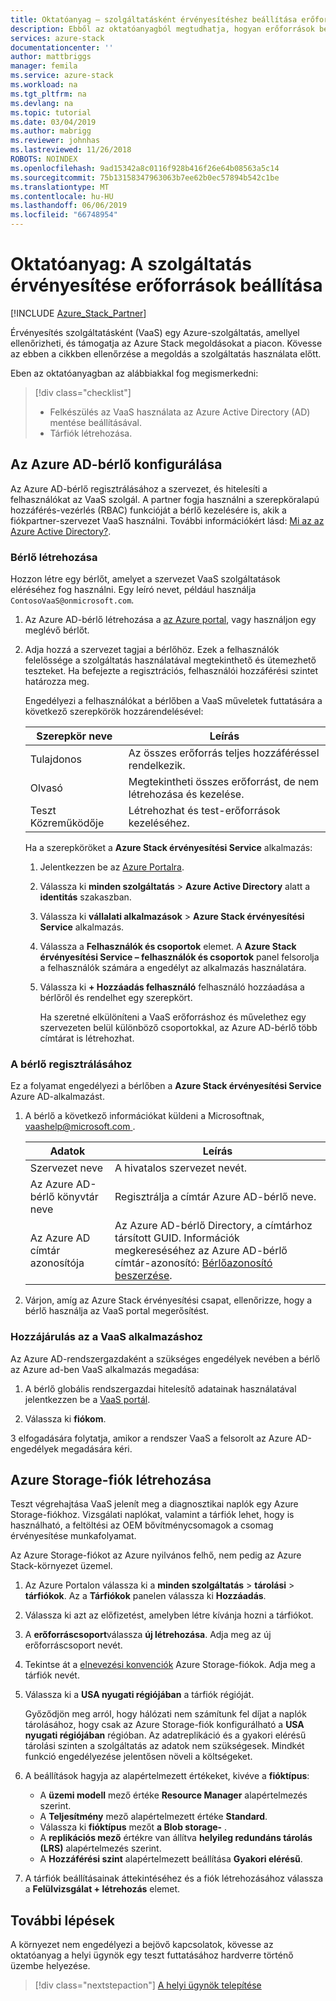 ```yaml
---
title: Oktatóanyag – szolgáltatásként érvényesítéshez beállítása erőforrások |} A Microsoft Docs
description: Ebből az oktatóanyagból megtudhatja, hogyan erőforrások beállítása szolgáltatás ellenőrzés céljából.
services: azure-stack
documentationcenter: ''
author: mattbriggs
manager: femila
ms.service: azure-stack
ms.workload: na
ms.tgt_pltfrm: na
ms.devlang: na
ms.topic: tutorial
ms.date: 03/04/2019
ms.author: mabrigg
ms.reviewer: johnhas
ms.lastreviewed: 11/26/2018
ROBOTS: NOINDEX
ms.openlocfilehash: 9ad15342a8c0116f928b416f26e64b08563a5c14
ms.sourcegitcommit: 75b13158347963063b7ee62b0ec57894b542c1be
ms.translationtype: MT
ms.contentlocale: hu-HU
ms.lasthandoff: 06/06/2019
ms.locfileid: "66748954"
---
```

# <a name="tutorial-set-up-resources-for-validation-as-a-service"></a>Oktatóanyag: A szolgáltatás érvényesítése erőforrások beállítása

[!INCLUDE [Azure_Stack_Partner](./includes/azure-stack-partner-appliesto.md)]

Érvényesítés szolgáltatásként (VaaS) egy Azure-szolgáltatás, amellyel ellenőrizheti, és támogatja az Azure Stack megoldásokat a piacon. Kövesse az ebben a cikkben ellenőrzése a megoldás a szolgáltatás használata előtt.

Eben az oktatóanyagban az alábbiakkal fog megismerkedni:

> [!div class="checklist"]
> * Felkészülés az VaaS használata az Azure Active Directory (AD) mentése beállításával.
> * Tárfiók létrehozása.

## <a name="configure-an-azure-ad-tenant"></a>Az Azure AD-bérlő konfigurálása

Az Azure AD-bérlő regisztrálásához a szervezet, és hitelesíti a felhasználókat az VaaS szolgál. A partner fogja használni a szerepköralapú hozzáférés-vezérlés (RBAC) funkcióját a bérlő kezelésére is, akik a fiókpartner-szervezet VaaS használni. További információkért lásd: [Mi az az Azure Active Directory?](https://docs.microsoft.com/azure/active-directory/fundamentals/active-directory-whatis).

### <a name="create-a-tenant"></a>Bérlő létrehozása

Hozzon létre egy bérlőt, amelyet a szervezet VaaS szolgáltatások eléréséhez fog használni. Egy leíró nevet, például használja `ContosoVaaS@onmicrosoft.com`.

1. Az Azure AD-bérlő létrehozása a [az Azure portal](https://portal.azure.com), vagy használjon egy meglévő bérlőt. <!-- For instructions on creating new Azure AD tenants, see [Get started with Azure AD](https://docs.microsoft.com/azure/active-directory/get-started-azure-ad). -->

2. Adja hozzá a szervezet tagjai a bérlőhöz. Ezek a felhasználók felelőssége a szolgáltatás használatával megtekinthető és ütemezhető teszteket. Ha befejezte a regisztrációs, felhasználói hozzáférési szintet határozza meg.

    Engedélyezi a felhasználókat a bérlőben a VaaS műveletek futtatására a következő szerepkörök hozzárendelésével:

    | Szerepkör neve | Leírás |
    |---------------------|------------------------------------------|
    | Tulajdonos | Az összes erőforrás teljes hozzáféréssel rendelkezik. |
    | Olvasó | Megtekintheti összes erőforrást, de nem létrehozása és kezelése. |
    | Teszt Közreműködője | Létrehozhat és test-erőforrások kezeléséhez. |

    Ha a szerepköröket a **Azure Stack érvényesítési Service** alkalmazás:

   1. Jelentkezzen be az [Azure Portalra](https://portal.azure.com).
   2. Válassza ki **minden szolgáltatás** > **Azure Active Directory** alatt a **identitás** szakaszban.
   3. Válassza ki **vállalati alkalmazások** > **Azure Stack érvényesítési Service** alkalmazás.
   4. Válassza a **Felhasználók és csoportok** elemet. A **Azure Stack érvényesítési Service – felhasználók és csoportok** panel felsorolja a felhasználók számára a engedélyt az alkalmazás használatára.
   5. Válassza ki **+ Hozzáadás felhasználó** felhasználó hozzáadása a bérlőről és rendelhet egy szerepkört.

      Ha szeretné elkülöníteni a VaaS erőforráshoz és művelethez egy szervezeten belül különböző csoportokkal, az Azure AD-bérlő több címtárat is létrehozhat.

### <a name="register-your-tenant"></a>A bérlő regisztrálásához

Ez a folyamat engedélyezi a bérlőben a **Azure Stack érvényesítési Service** Azure AD-alkalmazást.

1. A bérlő a következő információkat küldeni a Microsoftnak, [ vaashelp@microsoft.com ](mailto:vaashelp@microsoft.com).

    | Adatok | Leírás |
    |--------------------------------|---------------------------------------------------------------------------------------------|
    | Szervezet neve | A hivatalos szervezet nevét. |
    | Az Azure AD-bérlő könyvtár neve | Regisztrálja a címtár Azure AD-bérlő neve. |
    | Az Azure AD címtár azonosítója | Az Azure AD-bérlő Directory, a címtárhoz társított GUID. Információk megkereséséhez az Azure AD-bérlő címtár-azonosító: [Bérlőazonosító beszerzése](https://docs.microsoft.com/azure/azure-resource-manager/resource-group-create-service-principal-portal#get-values-for-signing-in). |

2. Várjon, amíg az Azure Stack érvényesítési csapat, ellenőrizze, hogy a bérlő használja az VaaS portal megerősítést.

### <a name="consent-to-the-vaas-application"></a>Hozzájárulás az a VaaS alkalmazáshoz

Az Azure AD-rendszergazdaként a szükséges engedélyek nevében a bérlő az Azure ad-ben VaaS alkalmazás megadása:

1. A bérlő globális rendszergazdai hitelesítő adatainak használatával jelentkezzen be a [VaaS portál](https://azurestackvalidation.com/). 

2. Válassza ki **fiókom**.

3 elfogadására folytatja, amikor a rendszer VaaS a felsorolt az Azure AD-engedélyek megadására kéri.

## <a name="create-an-azure-storage-account"></a>Azure Storage-fiók létrehozása

Teszt végrehajtása VaaS jelenít meg a diagnosztikai naplók egy Azure Storage-fiókhoz. Vizsgálati naplókat, valamint a tárfiók lehet, hogy is használható, a feltöltési az OEM bővítménycsomagok a csomag érvényesítése munkafolyamat.

Az Azure Storage-fiókot az Azure nyilvános felhő, nem pedig az Azure Stack-környezet üzemel.

1. Az Azure Portalon válassza ki a **minden szolgáltatás** > **tárolási** > **tárfiókok**. Az a **Tárfiókok** panelen válassza ki **Hozzáadás**.

2. Válassza ki azt az előfizetést, amelyben létre kívánja hozni a tárfiókot.

3. A **erőforráscsoport**válassza **új létrehozása**. Adja meg az új erőforráscsoport nevét.

4. Tekintse át a [elnevezési konvenciók](https://docs.microsoft.com/azure/architecture/best-practices/naming-conventions#storage) Azure Storage-fiókok. Adja meg a tárfiók nevét.

5. Válassza ki a **USA nyugati régiójában** a tárfiók régióját.

    Győződjön meg arról, hogy hálózati nem számítunk fel díjat a naplók tárolásához, hogy csak az Azure Storage-fiók konfigurálható a **USA nyugati régiójában** régióban. Az adatreplikáció és a gyakori elérésű tárolási szinten a szolgáltatás az adatok nem szükségesek. Mindkét funkció engedélyezése jelentősen növeli a költségeket.

6. A beállítások hagyja az alapértelmezett értékeket, kivéve a **fióktípus**:

    - A **üzemi modell** mező értéke **Resource Manager** alapértelmezés szerint.
    - A **Teljesítmény** mező alapértelmezett értéke **Standard**.
    - Válassza ki **fióktípus** mezőt **a Blob storage-** .
    - A **replikációs mező** értékre van állítva **helyileg redundáns tárolás (LRS)** alapértelmezés szerint.
    - A **Hozzáférési szint** alapértelmezett beállítása **Gyakori elérésű**.

7. A tárfiók beállításainak áttekintéséhez és a fiók létrehozásához válassza a **Felülvizsgálat + létrehozás** elemet.

## <a name="next-steps"></a>További lépések

A környezet nem engedélyezi a bejövő kapcsolatok, kövesse az oktatóanyag a helyi ügynök egy teszt futtatásához hardverre történő üzembe helyezése.

> [!div class="nextstepaction"]
> [A helyi ügynök telepítése](azure-stack-vaas-local-agent.md)
